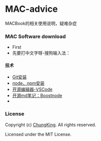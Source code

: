 # MAC-advice
MACBook的相关使用说明，疑难杂症


### MAC Software download

* First
* 先要打中文字呀-搜狗输入法： 


#### 技术
* [Git安装](https://git-scm.com/download/mac)
* [node，npm安装](https://nodejs.org/dist/v8.11.3/)
* [开源编辑器-VSCode](https://code.visualstudio.com/)
* [开源md笔记：Boostnode](https://boostnote.io/)
* 




### License

Copyright (c) [ChungKing](https://github.com/HuangCongQing). All rights reserved.

Licensed under the MIT License.